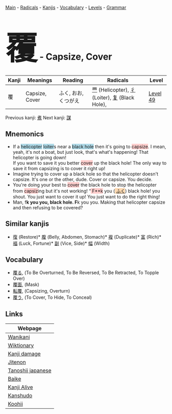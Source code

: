 <style> bigfont {font-size: 100px}</style>
[Main](../index.md) -
[Radicals](../radicals.md) -
[Kanjis](../kanjis.md) -
[Vocabulary](../vocabulary.md) -
[Levels](../levels.md) -
[Grammar](../grammar.md)
# <bigfont> 覆</bigfont> - Capsize, Cover 

| Kanji | Meanings | Reading | Radicals | Level |
| --- | --- | --- | --- | --- |
| 覆 | Capsize, Cover | ふく, おお, くつがえ | [覀](../radicals/覀.md) (Helicopter), [彳](../radicals/彳.md) (Loiter), [复](../radicals/复.md) (Black Hole),  | [Level 49](../levels/wk_level49.md) |

Previous kanji: [煮](煮.md) Next kanji: [謀](謀.md) 

## Mnemonics
 * If a <span style="background-color:#ADD8E6"> helicopter</span> <span style="background-color:#ADD8E6"> loiter</span>s near a <span style="background-color:#ADD8E6"> black hole</span> then it's going to <span style="background-color:#ffcccb"> capsize</span>. I mean, yeah, it's not a boat, but just look, that's what's happening! That helicopter is going down!<br />If you want to save it you better <span style="background-color:#ffcccb"> cover</span> up the black hole! The only way to save it from capsizing is to cover it right up!
* Imagine trying to cover up a black hole so that the helicopter doesn't capsize. It's one or the other, dude. Cover or capsize. You decide.
* You're doing your best to <span style="background-color:#ffcccb"> cover</span> the black hole to stop the helicopter from <span style="background-color:#ffcccb"> capsiz</span>ing but it's not working! “<span style="background-color:#ffcccb"> F**k</span> you (<span style="background-color:#fed8b1"> [ふく](https://jisho.org/search/ふく)</span>) black hole! you shout. You just want to cover it up! You just want to do the right thing!
* Man, f**k you you, black hole. F**k you you. Making that helicopter capsize and then refusing to be covered?


## Similar kanjis
 * [復](復.md) (Restore)* [腹](腹.md) (Belly, Abdomen, Stomach)* [複](複.md) (Duplicate)* [富](富.md) (Rich)* [福](福.md) (Luck, Fortune)* [副](副.md) (Vice, Side)* [幅](幅.md) (Width)


## Vocabulary
 * [覆る](../vocabulary/覆.md), (To Be Overturned, To Be Reversed, To Be Retracted, To Topple Over)
* [覆面](../vocabulary/覆.md), (Mask)
* [転覆](../vocabulary/覆.md), (Capsizing, Overturn)
* [覆う](../vocabulary/覆.md), (To Cover, To Hide, To Conceal)



## Links 

| Webpage |
| --- |
| [Wanikani          ](https://www.wanikani.com/kanji/覆) |
| [Wiktionary        ](https://en.wiktionary.org/wiki/覆) |
| [Kanji damage      ](http://www.kanjidamage.com/kanji/search?utf8=✓&q=覆) |
| [Jitenon           ](https://jitenon.com/kanji/覆) |
| [Tanoshii japanese ](https://www.tanoshiijapanese.com/dictionary/kanji.cfm?k=覆) |
| [Baike             ](https://baike.baidu.com/item/覆) |
| [Kanji Alive       ](https://app.kanjialive.com/覆) |
| [Kanshudo          ](https://www.kanshudo.com/searchmn?q=覆) |
| [Koohii            ](https://kanji.koohii.com/study/kanji/覆) |
